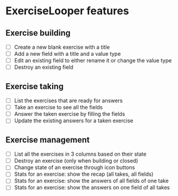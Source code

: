 # ExerciseLooper features

## Exercise building

-   [ ] Create a new blank exercise with a title
-   [ ] Add a new field with a title and a value type
-   [ ] Edit an existing field to either rename it or change the value type
-   [ ] Destroy an existing field

## Exercise taking

-   [ ] List the exercises that are ready for answers
-   [ ] Take an exercise to see all the fields
-   [ ] Answer the taken exercise by filling the fields
-   [ ] Update the existing answers for a taken exercise

## Exercise management

-   [ ] List all the exercises in 3 columns based on their state
-   [ ] Destroy an exercise (only when building or closed)
-   [ ] Change state of an exercise through icon buttons
-   [ ] Stats for an exercise: show the recap (all takes, all fields)
-   [ ] Stats for an exercise: show the answers of all fields of one take
-   [ ] Stats for an exercise: show the answers on one field of all takes
